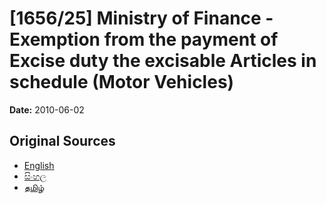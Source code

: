 # [1656/25] Ministry of Finance - Exemption from the payment of Excise duty the excisable Articles in schedule (Motor Vehicles)

**Date:** 2010-06-02

## Original Sources

- [English](https://documents.gov.lk/view/extra-gazettes/2010/6/1656-25_E.pdf)
- [සිංහල](https://documents.gov.lk/view/extra-gazettes/2010/6/1656-25_S.pdf)
- [தமிழ்](https://documents.gov.lk/view/extra-gazettes/2010/6/1656-25_T.pdf)
